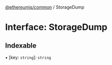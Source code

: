[@ethereumjs/common](../README.md) / StorageDump

# Interface: StorageDump

## Indexable

▪ [key: `string`]: `string`
